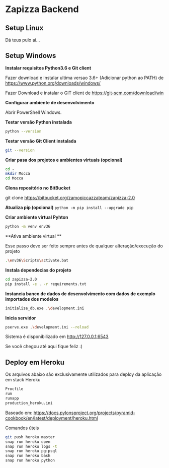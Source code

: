 # Zapizza Backend

Setup Linux
-----------------

Dá teus pulo aí...


Setup Windows
--

**Instalar requisitos Python3.6 e Git client**

Fazer download  e instalar ultima versao 3.6+ (Adicionar python ao PATH) de https://www.python.org/downloads/windows/

Fazer Download e instalar o GIT client de https://git-scm.com/download/win

**Configurar ambiente de desenvolvimento** 

Abrir PowerShell Windows.

**Testar versão Python instalada**
```bash
python --version
```

**Testar versão Git Client instalada**
```bash
git --version
```

**Criar pasa dos projetos e ambientes virtuais (opcional)**
```bash
cd ~
mkdir Mocca
cd Mocca
```

**Clona repositório no BitBucket**

git clone https://bitbucket.org/zamopiccazzateam/zapizza-2.0

**Atualiza pip (opcional)**
`python -m pip install --upgrade pip`

**Criar ambiente virtual Pyhton**
```bash
python -m venv env36
```

**Ativa ambiente virtual **

Esse passo deve ser feito sempre antes de qualquer alteração/execução do projeto
```bash
.\env36\Scripts\activate.bat
```

**Instala dependecias do projeto**
```bash
cd zapizza-2.0
pip install -e . -r requirements.txt
```

**Instancia banco de dados de desenvolvimento com dados de exemplo importados dos modelos**
```bash
initialize_db.exe .\development.ini
```

**Inicia servidor**
```bash
pserve.exe .\development.ini --reload
```

Sistema é disponibilizado em http://127.0.0.1:6543

Se você chegou até aqui fique feliz :)



Deploy em Heroku
-----------------
Os arquivos abaixo são exclusivamente utilizados para deploy da aplicação em stack Heroku
```bash
Procfile
run
runapp
production_heroku.ini
```
Baseado em: https://docs.pylonsproject.org/projects/pyramid-cookbook/en/latest/deployment/heroku.html

Comandos úteis
```bash
git push heroku master
snap run heroku open
snap run heroku logs -t
snap run heroku pg:psql
snap run heroku bash
snap run heroku python
```
